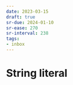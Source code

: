 ```yaml
---
date: 2023-03-15
draft: true
sr-due: 2024-01-10
sr-ease: 270
sr-interval: 238
tags:
- inbox
---
```


# String literal